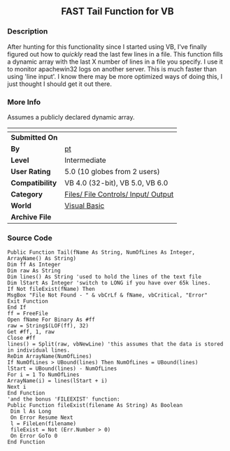 ﻿<div align="center">

## FAST Tail Function for VB


</div>

### Description

After hunting for this functionality since I started using VB, I've finally figured out how to *quickly* read the last few lines in a file. This function fills a dynamic array with the last X number of lines in a file you specify. I use it to monitor apachewin32 logs on another server. This is much faster than using 'line input'. I know there may be more optimized ways of doing this, I just thought I should get it out there.
 
### More Info
 
Assumes a publicly declared dynamic array.


<span>             |<span>
---                |---
**Submitted On**   |
**By**             |[pt](https://github.com/Planet-Source-Code/PSCIndex/blob/master/ByAuthor/pt.md)
**Level**          |Intermediate
**User Rating**    |5.0 (10 globes from 2 users)
**Compatibility**  |VB 4\.0 \(32\-bit\), VB 5\.0, VB 6\.0
**Category**       |[Files/ File Controls/ Input/ Output](https://github.com/Planet-Source-Code/PSCIndex/blob/master/ByCategory/files-file-controls-input-output__1-3.md)
**World**          |[Visual Basic](https://github.com/Planet-Source-Code/PSCIndex/blob/master/ByWorld/visual-basic.md)
**Archive File**   |[](https://github.com/Planet-Source-Code/pt-fast-tail-function-for-vb__1-29692/archive/master.zip)





### Source Code

```
Public Function Tail(fName As String, NumOfLines As Integer, ArrayName() As String)
Dim ff As Integer
Dim raw As String
Dim lines() As String 'used to hold the lines of the text file
Dim lStart As Integer 'switch to LONG if you have over 65k lines.
If Not fileExist(fName) Then
MsgBox "File Not Found - " & vbCrLf & fName, vbCritical, "Error"
Exit Function
End If
ff = FreeFile
Open fName For Binary As #ff
raw = String$(LOF(ff), 32)
Get #ff, 1, raw
Close #ff
lines() = Split(raw, vbNewLine) 'this assumes that the data is stored in individual lines.
ReDim ArrayName(NumOfLines)
If NumOfLines > UBound(lines) Then NumOfLines = UBound(lines)
lStart = UBound(lines) - NumOfLines
For i = 1 To NumOfLines
ArrayName(i) = lines(lStart + i)
Next i
End Function
'and the bonus 'FILEEXIST' function:
Public Function fileExist(filename As String) As Boolean
 Dim l As Long
 On Error Resume Next
 l = FileLen(filename)
 fileExist = Not (Err.Number > 0)
 On Error GoTo 0
End Function
```

